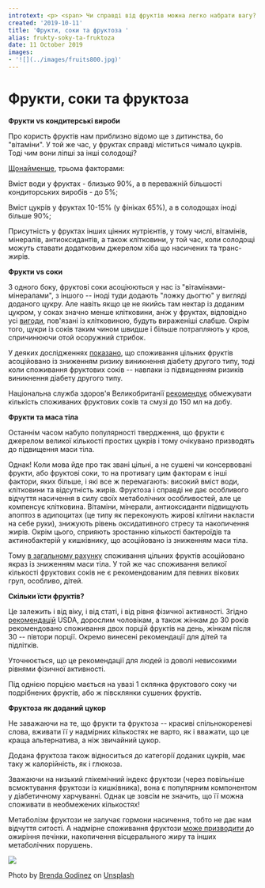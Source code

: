 ```yaml
---
introtext: <p> <span> Чи справді від фруктів можна легко набрати вагу? Скільки їх можна їсти? Чи корисні фруктові соки та чи варто радіти фруктозному сиропу на етикетці?</span></p>
created: '2019-10-11'
title: 'Фрукти, соки та фруктоза '
alias: frukty-soky-ta-fruktoza
date: 11 October 2019
images:
- '![](../images/fruits800.jpg)'
---
```


# Фрукти, соки та фруктоза 

**Фрукти vs кондитерські вироби**

Про користь фруктів нам приблизно відомо ще з дитинства, бо "вітаміни". У той же час, у фруктах справді міститься чимало цукрів. Тоді чим вони ліпші за інші солодощі?

[Щонайменше](https://www.ncbi.nlm.nih.gov/pubmed/31451258), трьома факторами:

Вміст води у фруктах - близько 90%, а в переважній більшості кондиторських виробів - до 5%;

Вміст цукрів у фруктах 10-15% (у фініках 65%), а в солодощах іноді більше 90%;

Присутність у фруктах інших цінних нутрієнтів, у тому числі, вітамінів, мінералів, антиоксидантів, а також клітковини, у той час, коли солодощі можуть ставати додатковим джерелом хіба що насичених та транс-жирів.

**Фрукти vs соки**

З одного боку, фруктові соки асоціюються у нас із "вітамінами-мінералами", з іншого -- іноді туди додають "ложку дьогтю" у вигляді доданого цукру. Але навіть якщо це не якийсь там нектар із доданим цукром, у соках значно менше клітковини, аніж у фруктах, відповідно усі [вигоди](chomu-klitkovyna-v-ratsioni-tse-spravdi-vazhlyvo.html), пов'язані із клітковиною, будуть вираженіші слабше. Окрім того, цукри із соків таким чином швидше і більше потрапляють у кров, спричинюючи отой осоружний стрибок.

У деяких дослідженнях [показано](https://www.ncbi.nlm.nih.gov/pubmed/23990623), що споживання цільних фруктів асоційовано із зниженням ризику виникнення діабету другого типу, тоді коли споживання фруктових соків -- навпаки із підвищенням ризиків виникнення діабету другого типу.

Національна служба здоров'я Великобританії [рекомендує](https://www.nhs.uk/live-well/eat-well/the-eatwell-guide/) обмежувати кількість споживаних фруктових соків та смузі до 150 мл на добу.

**Фрукти та маса тіла**

Останнім часом набуло популярності твердження, що фрукти є джерелом великої кількості простих цукрів і тому очікувано призводять до підвищення маси тіла.

Однак! Коли мова йде про так звані цільні, а не сушені чи консервовані фрукти, або фруктові соки, то на противагу цим факторам є інші фактори, яких більше, і які все ж перемагають: високий вміст води, клітковини та відсутність жирів. Фруктоза і справді не дає особливого відчуття насичення в силу своїх метаболічних особливостей, але це компенсує клітковина. Вітаміни, мінерали, антиоксиданти підвищують апоптоз в адипоцитах (це типу як переконують жирові клітини накласти на себе руки), знижують рівень оксидативного стресу та накопичення жирів. Окрім цього, сприяють зростанню кількості бактероїдів та актинобактерій у кишківнику, що асоційовано із зниженням маси тіла.

Тому [в загальному рахунку](https://www.ncbi.nlm.nih.gov/pmc/articles/PMC5084020/) споживання цільних фруктів асоційовано якраз із зниженням маси тіла. У той же час споживання великої кількості фруктових соків не є рекомендованим для певних вікових груп, особливо, дітей.

**Скільки їсти фруктів?**

Це залежить і від віку, і від статі, і від рівня фізичної активності. Згідно [рекомендацій](https://www.choosemyplate.gov/eathealthy/fruits) USDA, дорослим чоловікам, а також жінкам до 30 років рекомендовано споживання двох порцій фруктів на день, жінкам після 30 -- півтори порції. Окремо винесені рекомендації для дітей та підлітків.

Уточнюється, що це рекомендації для людей із доволі невисокими рівнями фізичної активності.

Під однією порцією мається на увазі 1 склянка фруктового соку чи подрібнених фруктів, або ж півсклянки сушених фруктів.

**Фруктоза як доданий цукор**

Не заважаючи на те, що фрукти та фруктоза -- красиві спільнокореневі слова, вживати її у надмірних кількостях не варто, як і вважати, що це краща альтернатива, а ніж звичайний цукор.

Додана фруктоза також відноситься до категорії доданих цукрів, має таку ж калорійність, як і глюкоза.

Зважаючи на низький глікемічний індекс фруктози (через повільніше всмоктування фруктози із кишківника), вона є популярним компонентом у діабетичному харчуванні. Однак це зовсім не значить, що її можна споживати в необмежених кількостях!

Метаболізм фруктози не залучає гормони насичення, тобто не дає нам відчуття ситості. А надмірне споживання фруктози [може призводити](https://www.ncbi.nlm.nih.gov/pubmed/28878197) до ожиріння печінки, накопичення вісцерального жиру та інших метаболічних порушень.

![](../images/fruits800.jpg)

Photo by [Brenda Godinez](https://unsplash.com/@cravethebenefits?utm_source=unsplash&utm_medium=referral&utm_content=creditCopyText) on [Unsplash](https://unsplash.com/s/photos/fruits?utm_source=unsplash&utm_medium=referral&utm_content=creditCopyText)

